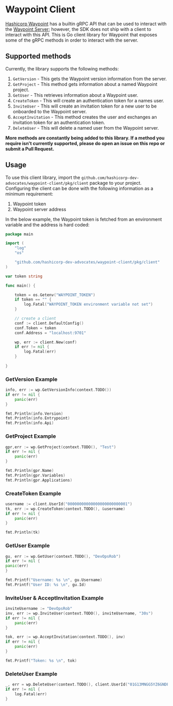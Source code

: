 # Waypoint Client

[Hashicorp Waypoint](https://www.waypointproject.io/) has a builtin gRPC API that can be used to interact with the [Waypoint Server](https://www.waypointproject.io/docs/server); however, the SDK does not ship with a client to interact with this API. This is Go client library for Waypoint that exposes some of the gRPC methods in order to interact with the server.

## Supported methods

Currently, the library supports the following methods:

1. `GetVersion` - This gets the Waypoint version information from the server.
2. `GetProject` - This method gets information about a named Waypoint project.
3. `GetUser` - This retrieves information about a Waypoint user.
4. `CreateToken` - This will create an authentication token for a names user.
5. `InviteUser` - This will create an invitation token for a new user to be onboarded to the Waypoint server.
6. `AcceptInvitation` - This method creates the user and exchanges an invitation token for an authentication token.
7. `DeleteUser` - This will delete a named user from the Waypoint server.

**More methods are constantly being added to this library. If a method you require isn't currently supported, please do open an issue on this repo or submit a Pull Request.**

## Usage

To use this client library, import the `github.com/hashicorp-dev-advocates/waypoint-client/pkg/client` package to your project. Configuring the client can be done with the following information as a minimum requirement:

1. Waypoint token
2. Waypoint server address

In the below example, the Waypoint token is fetched from an environment variable and the address is hard coded:

```go
package main

import (
	"log"
	"os"

	"github.com/hashicorp-dev-advocates/waypoint-client/pkg/client"
)

var token string

func main() {

	token = os.Getenv("WAYPOINT_TOKEN")
	if token == "" {
		log.Fatal("WAYPOINT_TOKEN environment variable not set")
	}

	// create a client
	conf := client.DefaultConfig()
	conf.Token = token
	conf.Address = "localhost:9701"

	wp, err := client.New(conf)
	if err != nil {
		log.Fatal(err)
	}
	
}

```

### GetVersion Example

```go
info, err := wp.GetVersionInfo(context.TODO())
if err != nil {
    panic(err)
}

fmt.Println(info.Version)
fmt.Println(info.Entrypoint)
fmt.Println(info.Api)

```

### GetProject Example

```go
gpr,err := wp.GetProject(context.TODO(), "Test")
if err != nil {
    panic(err)
}

fmt.Println(gpr.Name)
fmt.Println(gpr.Variables)
fmt.Println(gpr.Applications)
```

### CreateToken Example

```go
username := client.UserId("00000000000000000000000001")
tk, err := wp.CreateToken(context.TODO(), &username)
if err != nil {
    panic(err)
}

fmt.Println(tk)
```

### GetUser Example

```go
gu, err := wp.GetUser(context.TODO(), "DevOpsRob")
if err != nil {
panic(err)
}

fmt.Printf("Username: %s \n", gu.Username)
fmt.Printf("User ID: %s \n", gu.Id)
```

### InviteUser & AcceptInvitation Example

```go
inviteUsername := "DevOpsRob"
inv, err := wp.InviteUser(context.TODO(), inviteUsername, "30s")
if err != nil {
    panic(err)
}

tok, err := wp.AcceptInvitation(context.TODO(), inv)
if err != nil {
    panic(err)
}

fmt.Printf("Token: %s \n", tok)
```

### DeleteUser Example

```go
_, err = wp.DeleteUser(context.TODO(), client.UserId("01G13MNGG5YZ6GNDF3FSXNA18X"))
if err != nil {
    log.Fatal(err)
}
```